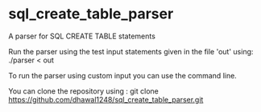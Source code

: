 # sql_create_table_parser
A parser for SQL CREATE TABLE statements

Run the parser using the test input statements given in the file 'out' using:
./parser < out

To run the parser using custom input you can use the command line.

You can clone the repository using : git clone https://github.com/dhawal1248/sql_create_table_parser.git 
